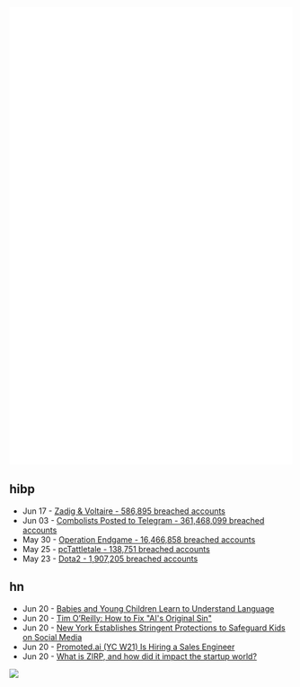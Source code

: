 ![Metrics](https://raw.githubusercontent.com/phixion/phixion/master/metrics.svg)

## hibp

<!--
for https://github.com/phixion/phixion/blob/main/.github/workflows/feeds.yml
-->
<!--START_SECTION:haveibeenpwnd-->
- Jun 17 - [Zadig & Voltaire - 586,895 breached accounts](https://haveibeenpwned.com/PwnedWebsites#ZadigVoltaire)
- Jun 03 - [Combolists Posted to Telegram - 361,468,099 breached accounts](https://haveibeenpwned.com/PwnedWebsites#TelegramCombolists)
- May 30 - [Operation Endgame - 16,466,858 breached accounts](https://haveibeenpwned.com/PwnedWebsites#OperationEndgame)
- May 25 - [pcTattletale - 138,751 breached accounts](https://haveibeenpwned.com/PwnedWebsites#pcTattletale)
- May 23 - [Dota2 - 1,907,205 breached accounts](https://haveibeenpwned.com/PwnedWebsites#Dota2)
<!--END_SECTION:haveibeenpwnd-->

## hn

<!--
for https://github.com/phixion/phixion/blob/main/.github/workflows/feeds.yml
-->
<!--START_SECTION:hn-->
- Jun 20 - [Babies and Young Children Learn to Understand Language](https://lithub.com/how-babies-and-young-children-learn-to-understand-language/)
- Jun 20 - [Tim O’Reilly: How to Fix "AI's Original Sin"](https://www.oreilly.com/radar/how-to-fix-ais-original-sin/)
- Jun 20 - [New York Establishes Stringent Protections to Safeguard Kids on Social Media](https://www.governor.ny.gov/news/governor-hochul-joins-attorney-general-james-and-bill-sponsors-sign-nation-leading-legislation)
- Jun 20 - [Promoted.ai (YC W21) Is Hiring a Sales Engineer](https://www.ycombinator.com/companies/promoted/jobs/5moymju-sales-engineer-new-grad)
- Jun 20 - [What is ZIRP, and how did it impact the startup world?](https://www.ycombinator.com/blog/what-is-zirp-and-how-did-it-impact-the-startup-world/)
<!--END_SECTION:hn-->

<!--
for https://yhype.me
-->
![](https://hit.yhype.me/github/profile?user_id=13013670)

